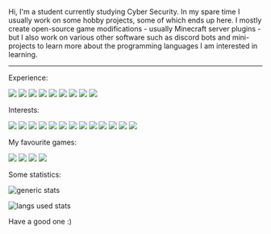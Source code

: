Hi, I'm a student currently studying Cyber Security. In my spare time I usually work on some hobby projects, some of which ends up here. I mostly create open-source game modifications - usually Minecraft server plugins - but I also work on various other software such as discord bots and mini-projects to learn more about the programming languages I am interested in learning.

***

Experience:

![](https://img.shields.io/badge/lang-Java_17-blue) ![](https://img.shields.io/badge/lang-HTML_5-blue) ![](https://img.shields.io/badge/lang-CSS_3-blue) ![](https://img.shields.io/badge/api-Bukkit-orange) ![](https://img.shields.io/badge/editor-IntelliJ-purple) ![](https://img.shields.io/badge/editor-Visual_Studio_Code-purple) ![](https://img.shields.io/badge/os-Windows_10-green) ![](https://img.shields.io/badge/os-macOS_Monterey-green) ![](https://img.shields.io/badge/app-Discord-white)

Interests:

![](https://img.shields.io/badge/lang-Rust-blue) ![](https://img.shields.io/badge/lang-C++-blue) ![](https://img.shields.io/badge/lang-Python-blue) ![](https://img.shields.io/badge/lang-SQL-blue) ![](https://img.shields.io/badge/lang-PHP-blue) ![](https://img.shields.io/badge/shell-Bash-blue) ![](https://img.shields.io/badge/api-Velocity-orange) ![](https://img.shields.io/badge/api-Java_Discord_API_(JDA)-orange) ![](https://img.shields.io/badge/db-SQLite-yellow) ![](https://img.shields.io/badge/db-MySQL-yellow) ![](https://img.shields.io/badge/editor-PyCharm-purple) ![](https://img.shields.io/badge/OS-Oracle_Linux-green) ![](https://img.shields.io/badge/OS-AlmaLinux-green)

My favourite games:

![](https://img.shields.io/badge/game-Minecraft:_Java_Edition_1.18-pink) ![](https://img.shields.io/badge/game-Team_Fortress_2-pink) ![](https://img.shields.io/badge/game-Age_of_Empires_II-pink) ![](https://img.shields.io/badge/game-Sid_Meiers_Civilization_V-pink)

Some statistics:

![generic stats](https://github-readme-stats.vercel.app/api/?username=lokka30&theme=react&layout=compact)

![langs used stats](https://github-readme-stats.vercel.app/api/top-langs/?username=lokka30&theme=react&layout=compact)

Have a good one :)
